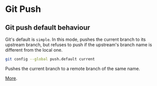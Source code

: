 Git Push
===

Git push default behaviour
---

Git's default is `simple`. In this mode, pushes the current branch to its upstream branch, but refuses to push if the upstream's branch name is different from the local one.

```bash
git config --global push.default current
```

Pushes the current branch to a remote branch of the same name.

[
More](https://stackoverflow.com/questions/948354/default-behavior-of-git-push-without-a-branch-specified).
